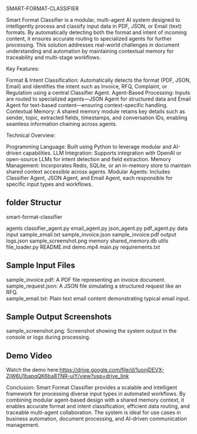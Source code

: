  SMART-FORMAT-CLASSIFIER 
 
  Smart Format Classifier is a modular, multi-agent AI system designed to intelligently process and classify input data in PDF, JSON, or Email (text) formats. By automatically detecting both the format and intent of incoming content, it ensures accurate routing to specialized agents for further processing. This solution addresses real-world challenges in document understanding and automation by maintaining contextual memory for traceability and multi-stage workflows.

Key Features:

Format & Intent Classification: Automatically detects the format (PDF, JSON, Email) and identifies the intent such as Invoice, RFQ, Complaint, or Regulation using a central Classifier Agent.
Agent-Based Processing: Inputs are routed to specialized agents—JSON Agent for structured data and Email Agent for text-based content—ensuring context-specific handling.
Contextual Memory: A shared memory module retains key details such as sender, topic, extracted fields, timestamps, and conversation IDs, enabling seamless information chaining across agents.

Technical Overview:

Programming Language: Built using Python to leverage modular and AI-driven capabilities.
LLM Integration: Supports integration with OpenAI or open-source LLMs for intent detection and field extraction.
Memory Management: Incorporates Redis, SQLite, or an in-memory store to maintain shared context accessible across agents.
Modular Agents: Includes Classifier Agent, JSON Agent, and Email Agent, each responsible for specific input types and workflows.

## folder Structur
smart-format-classifier

   agents
      classifier_agent.py
      email_agent.py
      json_agent.py
      pdf_agent.py
   data
      input
         sample_email.txt
         sample_invoice.json
         sample_invoice.pdf 
      output
         logs.json
         sample_screenshot.png
   memory
      shared_memory.db
   utils
      file_loader.py
   README.md
   demo.mp4
   main.py
   requirements.txt

## Sample Input Files

sample_invoice.pdf: A PDF file representing an invoice document.  
sample_request.json: A JSON file simulating a structured request like an RFQ.  
sample_email.txt: Plain text email content demonstrating typical email input.

## Sample Output Screenshots

sample_screenshot.png: Screenshot showing the system output in the console or logs during processing.

## Demo Video
Watch the demo here:https://drive.google.com/file/d/1uonjDEVX-ZjW6U1bapqQK6ba8TNR-uiY/view?usp=drive_link

Conclusion:
Smart Format Classifier provides a scalable and intelligent framework for processing diverse input types in automated workflows. By combining modular agent-based design with a shared memory context, it enables accurate format and intent classification, efficient data routing, and traceable multi-agent collaboration. The system is ideal for use cases in business automation, document processing, and AI-driven communication management.
